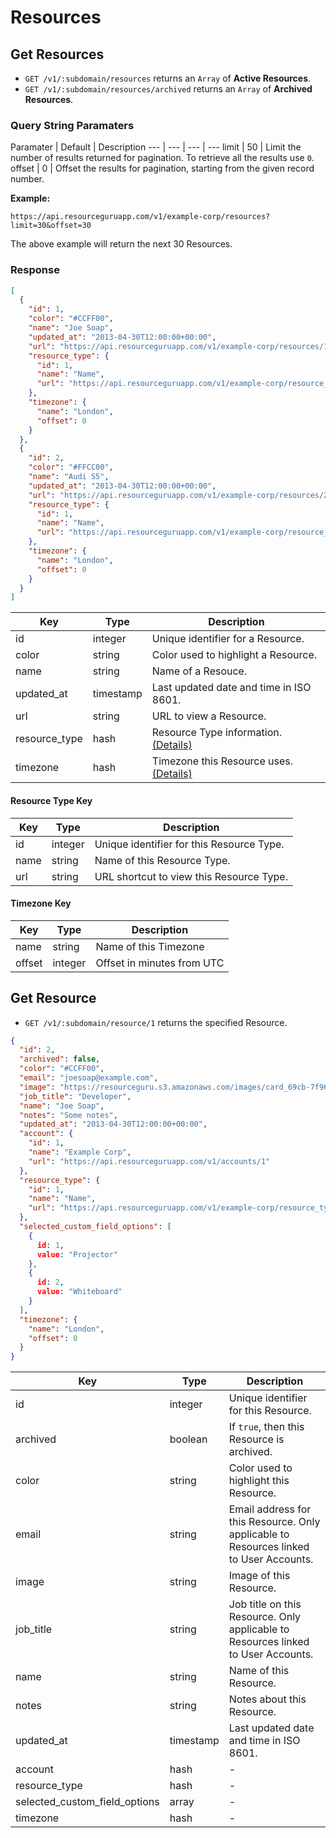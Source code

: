 # Resources

## Get Resources

* `GET /v1/:subdomain/resources` returns an `Array` of **Active Resources**.
* `GET /v1/:subdomain/resources/archived` returns an `Array` of **Archived Resources**.

### Query String Paramaters

Paramater | Default | Description
--- | --- | --- | ---
limit | 50 | Limit the number of results returned for pagination. To retrieve all the results use `0`.
offset | 0 | Offset the results for pagination, starting from the given record number.

**Example:**

```
https://api.resourceguruapp.com/v1/example-corp/resources?limit=30&offset=30
```

The above example will return the next 30 Resources.

### Response

```json
[
  {
    "id": 1,
    "color": "#CCFF00",
    "name": "Joe Soap",
    "updated_at": "2013-04-30T12:00:00+00:00",
    "url": "https://api.resourceguruapp.com/v1/example-corp/resources/1",
    "resource_type": {
      "id": 1,
      "name": "Name",
      "url": "https://api.resourceguruapp.com/v1/example-corp/resource_types/1"
    },
    "timezone": {
      "name": "London",
      "offset": 0
    }
  },
  {
    "id": 2,
    "color": "#FFCC00",
    "name": "Audi S5",
    "updated_at": "2013-04-30T12:00:00+00:00",
    "url": "https://api.resourceguruapp.com/v1/example-corp/resources/2",
    "resource_type": {
      "id": 1,
      "name": "Name",
      "url": "https://api.resourceguruapp.com/v1/example-corp/resource_types/1"
    },
    "timezone": {
      "name": "London",
      "offset": 0
    }
  }
]
```

Key | Type | Description
--- | --- | ---
id | integer | Unique identifier for a Resource.
color | string | Color used to highlight a Resource.
name | string | Name of a Resouce.
updated_at | timestamp | Last updated date and time in ISO 8601.
url | string | URL to view a Resource.
resource_type | hash | Resource Type information. [(Details)](#resource-type-key)
timezone | hash | Timezone this Resource uses. [(Details)](#timezone-key)

#### Resource Type Key

Key | Type | Description
--- | --- | ---
id | integer | Unique identifier for this Resource Type.
name | string | Name of this Resource Type.
url | string | URL shortcut to view this Resource Type.

#### Timezone Key

Key | Type | Description
--- | --- | ---
name | string | Name of this Timezone
offset | integer | Offset in minutes from UTC

## Get Resource

* `GET /v1/:subdomain/resource/1` returns the specified Resource.

```json
{
  "id": 2,
  "archived": false,
  "color": "#CCFF00",
  "email": "joesoap@example.com",
  "image": "https://resourceguru.s3.amazonaws.com/images/card_69cb-7f96ae8b2e17.png",
  "job_title": "Developer",
  "name": "Joe Soap",
  "notes": "Some notes",
  "updated_at": "2013-04-30T12:00:00+00:00",
  "account": {
    "id": 1,
    "name": "Example Corp",
    "url": "https://api.resourceguruapp.com/v1/accounts/1"
  },
  "resource_type": {
    "id": 1,
    "name": "Name",
    "url": "https://api.resourceguruapp.com/v1/example-corp/resource_types/1"
  },
  "selected_custom_field_options": [
    {
      id: 1,
      value: "Projector"
    },
    {
      id: 2,
      value: "Whiteboard"
    }
  ],
  "timezone": {
    "name": "London",
    "offset": 0
  }
}
```

Key | Type | Description
--- | --- | ---
id | integer | Unique identifier for this Resource.
archived | boolean | If `true`, then this Resource is archived.
color | string | Color used to highlight this Resource.
email | string | Email address for this Resource. Only applicable to Resources linked to User Accounts.
image | string | Image of this Resource.
job_title | string | Job title on this Resource. Only applicable to Resources linked to User Accounts.
name | string | Name of this Resource.
notes | string | Notes about this Resource.
updated_at | timestamp | Last updated date and time in ISO 8601.
account | hash | -
resource_type | hash | -
selected_custom_field_options | array | -
timezone | hash | -


